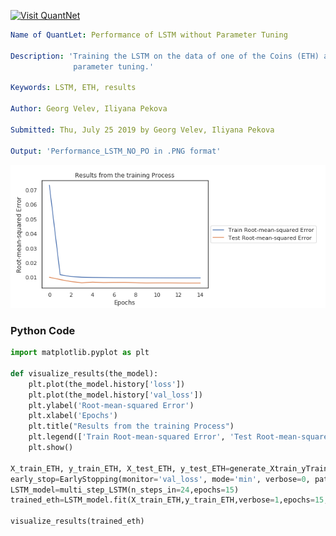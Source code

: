 [<img src="https://github.com/QuantLet/Styleguide-and-FAQ/blob/master/pictures/banner.png" width="888" alt="Visit QuantNet">](http://quantlet.de/)

```yaml
Name of QuantLet: Performance of LSTM without Parameter Tuning

Description: 'Training the LSTM on the data of one of the Coins (ETH) and analysing the results on the test set without
              parameter tuning.'

Keywords: LSTM, ETH, results

Author: Georg Velev, Iliyana Pekova

Submitted: Thu, July 25 2019 by Georg Velev, Iliyana Pekova

Output: 'Performance_LSTM_NO_PO in .PNG format'
```

![Picture1](Performance_LSTM_NO_PO.PNG)


### Python Code
```python
import matplotlib.pyplot as plt

def visualize_results(the_model):
    plt.plot(the_model.history['loss'])
    plt.plot(the_model.history['val_loss'])
    plt.ylabel('Root-mean-squared Error')
    plt.xlabel('Epochs')
    plt.title("Results from the training Process")
    plt.legend(['Train Root-mean-squared Error', 'Test Root-mean-squared Error'], loc='center left', bbox_to_anchor=(1, 0.5))
    plt.show()

X_train_ETH, y_train_ETH, X_test_ETH, y_test_ETH=generate_Xtrain_yTrain_Xtest_Ytest(ETH,0.8,24,24)
early_stop=EarlyStopping(monitor='val_loss', mode='min', verbose=0, patience=10, restore_best_weights=True)
LSTM_model=multi_step_LSTM(n_steps_in=24,epochs=15)
trained_eth=LSTM_model.fit(X_train_ETH,y_train_ETH,verbose=1,epochs=15,validation_data=(X_test_ETH,y_test_ETH))

visualize_results(trained_eth)
```
